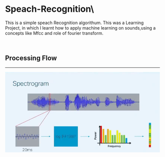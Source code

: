 # Speach-Recognition\

This is a simple speach Recognition algorithum. This was a Learning Project, in which I learnt how to apply machine learning on sounds,using a concepts like Mfcc and role of fourier transform.
 
<br>

## Processing Flow
---

![](Images/sou.png)